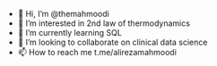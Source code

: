- 👋 Hi, I’m @themahmoodi
- 👀 I’m interested in 2nd law of thermodynamics 
- 🌱 I’m currently learning SQL
- 💞️ I’m looking to collaborate on clinical data science
- 📫 How to reach me t.me/alirezamahmoodi

<!---
themahmoodi/themahmoodi is a ✨ special ✨ repository because its `README.md` (this file) appears on your GitHub profile.
You can click the Preview link to take a look at your changes.
--->
